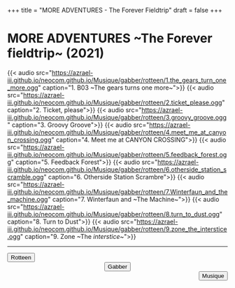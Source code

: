 +++
title = "MORE ADVENTURES - The Forever Fieldtrip"
draft = false
+++
# MORE ADVENTURES ~The Forever fieldtrip~ (2021)

{{< audio src="https://azrael-iii.github.io/neocom.github.io/Musique/gabber/rotteen/1.the_gears_turn_one_more.ogg" caption="1. B03 ~The gears turns one more~">}}
{{< audio src="https://azrael-iii.github.io/neocom.github.io/Musique/gabber/rotteen/2.ticket_please.ogg" caption="2. Ticket, please">}}
{{< audio src="https://azrael-iii.github.io/neocom.github.io/Musique/gabber/rotteen/3.groovy_groove.ogg" caption="3. Groovy Groove">}}
{{< audio src="https://azrael-iii.github.io/neocom.github.io/Musique/gabber/rotteen/4.meet_me_at_canyon_crossing.ogg" caption="4. Meet me at CANYON CROSSING">}}
{{< audio src="https://azrael-iii.github.io/neocom.github.io/Musique/gabber/rotteen/5.feedback_forest.ogg" caption="5. Feedback Forest">}}
{{< audio src="https://azrael-iii.github.io/neocom.github.io/Musique/gabber/rotteen/6.otherside_station_scramble.ogg" caption="6. Otherside Station Scrambre">}}
{{< audio src="https://azrael-iii.github.io/neocom.github.io/Musique/gabber/rotteen/7.Winterfaun_and_the_machine.ogg" caption="7. Winterfaun and ~The Machine~">}}
{{< audio src="https://azrael-iii.github.io/neocom.github.io/Musique/gabber/rotteen/8.turn_to_dust.ogg" caption="8. Turn to Dust">}}
{{< audio src="https://azrael-iii.github.io/neocom.github.io/Musique/gabber/rotteen/9.zone_the_interstice.ogg" caption="9. Zone ~The *interstice*~">}}

***
<div align="left"><button onclick="window.location.href='https://azrael-iii.github.io/neocom.github.io/musique/gabber/rotteen';">Rotteen</button></div>
<div align="center"><button onclick="window.location.href='https://azrael-iii.github.io/neocom.github.io/musique/gabber';">Gabber</button></div>
<div align="right"><button onclick="window.location.href='https://azrael-iii.github.io/neocom.github.io/musique';">Musique</button></div>